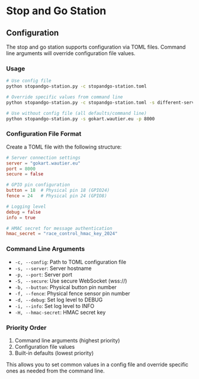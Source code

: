 # Stop and Go Station

## Configuration

The stop and go station supports configuration via TOML files. Command line arguments will override configuration file values.

### Usage

```bash
# Use config file
python stopandgo-station.py -c stopandgo-station.toml

# Override specific values from command line
python stopandgo-station.py -c stopandgo-station.toml -s different-server.com -p 9000

# Use without config file (all defaults/command line)
python stopandgo-station.py -s gokart.wautier.eu -p 8000
```

### Configuration File Format

Create a TOML file with the following structure:

```toml
# Server connection settings
server = "gokart.wautier.eu"
port = 8000
secure = false

# GPIO pin configuration
button = 18  # Physical pin 18 (GPIO24)
fence = 24   # Physical pin 24 (GPIO8)

# Logging level
debug = false
info = true

# HMAC secret for message authentication
hmac_secret = "race_control_hmac_key_2024"
```

### Command Line Arguments

- `-c, --config`: Path to TOML configuration file
- `-s, --server`: Server hostname
- `-p, --port`: Server port
- `-S, --secure`: Use secure WebSocket (wss://)
- `-b, --button`: Physical button pin number
- `-f, --fence`: Physical fence sensor pin number
- `-d, --debug`: Set log level to DEBUG
- `-i, --info`: Set log level to INFO
- `-H, --hmac-secret`: HMAC secret key

### Priority Order

1. Command line arguments (highest priority)
2. Configuration file values
3. Built-in defaults (lowest priority)

This allows you to set common values in a config file and override specific ones as needed from the command line.